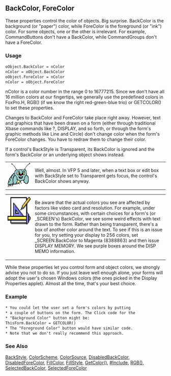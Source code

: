 ## BackColor, ForeColor

These properties control the color of objects. Big surprise. BackColor is the background (or "paper") color, while ForeColor is the foreground (or "ink") color. For some objects, one or the other is irrelevant. For example, CommandButtons don't have a BackColor, while CommandGroups don't have a ForeColor.

### Usage

```foxpro
oObject.BackColor = nColor
nColor = oObject.BackColor
oObject.ForeColor = nColor
nColor = oObject.ForeColor
```

nColor is a color number in the range 0 to 16777215. Since we don't have all 16 million colors at our fingertips, we generally use the predefined colors in FoxPro.H, RGB() (if we know the right red-green-blue trio) or GETCOLOR() to set these properties.

Changes to BackColor and ForeColor take place right away. However, text and graphics that have been drawn on a form (either through traditional Xbase commands like ?, DISPLAY, and so forth, or through the form's graphic methods like Line and Circle) don't change color when the form's ForeColor changes. You have to redraw them to change their color.

If a control's BackStyle is Transparent, its BackColor is ignored and the form's BackColor or an underlying object shows instead.

<table>
<tr>
  <td width="17%" valign="top">
<img width="95" height="78" src="bug.gif">
  </td>
  <td width="83%">
  <p>Well, almost. In VFP 5 and later, when a text box or edit box with BackStyle set to Transparent gets focus, the control's BackColor shows anyway. </p>
  </td>
 </tr>
</table>

<table>
<tr>
  <td width="17%" valign="top">
<img width="94" height="94" src="design.gif">
  </td>
  <td width="83%">
  <p>Be aware that the actual colors you see are affected by factors like video card and resolution. For example, under some circumstances, with certain choices for a form's (or _SCREEN's) BackColor, we see some weird effects with text drawn to the form. Rather than being transparent, there's a box of another color around the text. To see if this is an issue for you, try setting your display to 256 colors, set _SCREEN.BackColor to Magenta (8388863) and then issue DISPLAY MEMORY. We see purple boxes around the DISP MEMO information.</p>
  </td>
 </tr>
</table>

While these properties let you control form and object colors, we strongly advise you not to do so. If you just leave well enough alone, your forms will adopt the user's chosen Windows colors (the ones picked in the Display Properties applet). Almost all the time, that's your best choice.

### Example

```foxpro
* You could let the user set a form's colors by putting
* a couple of buttons on the form. The Click code for the
* "Background Color" button might be:
ThisForm.BackColor = GETCOLOR()
* The "Foreground Color" button would have similar code.
* Note that we don't really recommend this approach.
```
### See Also

[BackStyle](s4g446.md), [ColorScheme](s4g581.md), [ColorSource](s4g582.md), [DisabledBackColor](s4g419.md), [DisabledForeColor](s4g419.md), [FillColor](s4g362.md), [FillStyle](s4g363.md), [GetColor()](s4g452.md), [#Include](s4g229.md), [RGB()](s4g455.md), [SelectedBackColor](s4g389.md), [SelectedForeColor](s4g389.md)